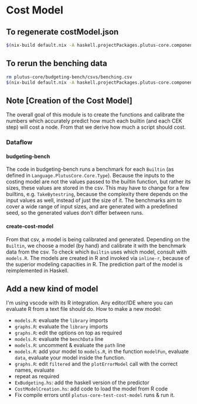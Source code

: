 # Cost Model

## To regenerate costModel.json

```bash
$(nix-build default.nix -A haskell.projectPackages.plutus-core.components.benchmarks.plutus-core-create-cost-model)/bin/plutus-core-create-cost-model
```

## To rerun the benching data

```bash
rm plutus-core/budgeting-bench/csvs/benching.csv
$(nix-build default.nix -A haskell.projectPackages.plutus-core.components.benchmarks.plutus-core-budgeting-bench)/bin/plutus-core-budgeting-bench
```

## Note [Creation of the Cost Model]

The overall goal of this module is to create the functions and calibrate the numbers which accurately predict how much each builtin (and each CEK step) will cost a node. From that we derive how much a script should cost.

### Dataflow

#### budgeting-bench

The code in budgeting-bench runs a benchmark for each `Builtin` (as defined in `Language.PlutusCore.Core.Type`). Because the inputs to the costing model are not the values passed to the builtin function, but rather its sizes, these values are stored in the csv. This may have to change for a few builtins, e.g. `TakeBytestring`, because the complexity there depends on the input values as well, instead of just the size of it. The benchmarks aim to cover a wide range of input sizes, and are generated with a predefined seed, so the generated values don't differ between runs.

#### create-cost-model

From that csv, a model is being calibrated and generated. Depending on the `Builtin`, we choose a model (by hand) and calibrate it with the benchmark data from the csv. To check which `Builtin` uses which model, consult with `models.R`. The models are created in R and invoked via `inline-r`, because of the superior modeling capacities in R. The prediction part of the model is reimplemented in Haskell.

## Add a new kind of model

I'm using vscode with its R integration. Any editor/IDE where you can evaluate R from a text file should do.
How to make a new model:

- `models.R`: evaluate the `library` imports
- `graphs.R`: evaluate the `library` imports
- `graphs.R`: edit the options on top as required
- `models.R`: evaluate the `benchData` line
- `models.R`: uncomment & evaluate the `path` line
- `models.R`: add your model to `models.R`, in the function `modelFun`, evaluate `data`, evaluate your model inside the function.
- `graphs.R`: edit `filtered` and the `plotErrorModel` call with the correct names, evaluate
- repeat as required
- `ExBudgeting.hs`: add the haskell version of the predictor
- `CostModelCreation.hs`: add code to load the model from R code
- Fix compile errors until `plutus-core-test-cost-model` runs & run it.
